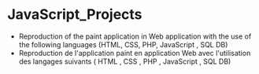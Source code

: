 # JavaScript_Projects
- Reproduction of the paint application in Web application with the use of the following languages (HTML, CSS, PHP, JavaScript , SQL DB)
- Reproduction de l'application paint en application Web avec l'utilisation des langages suivants ( HTML , CSS , PHP , JavaScript , SQL DB)

